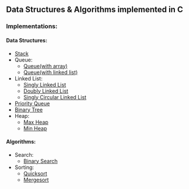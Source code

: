 ## Data Structures &amp; Algorithms implemented in C

### Implementations:

#### Data Structures:
 - [Stack](data_structures/stack/stack.c)
 - Queue:
	 - [Queue(with array)](data_structures/queue/queue_array.c.c)
	 - [Queue(with linked list)](data_structures/queue/queue_linked_list.c)
 - Linked List:
	 - [Singly Linked List](data_structures/linked_list/singly.c)
	 - [Doubly Linked List](data_structures/linked_list/doubly.c)
	 - [Singly Circular Linked List](data_structures/linked_list/singly_circular.c)
 - [Priority Queue](data_structures/priority_queue/priority_queue.c)
 - [Binary Tree](data_structures/binary_tree/binary_tree.c)
 - Heap:
	 - [Max Heap](data_structures/heap/max_heap.c)
	 - [Min Heap](data_structures/heap/min_heap.c)

#### Algorithms:
 - Search:
	 - [Binary Search](algorithms/search/binary_search.c)
 - Sorting:
	 - [Quicksort](algorithms/sorting/quick_sort.c)
	 - [Mergesort](algorithms/sorting/merge_sort.c)
